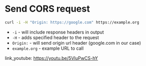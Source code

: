 # Send CORS request

```bash
curl -i -H "Origin: https://google.com" https://example.org
```

- `-i` - will include response headers in output
- `-H` - adds specified header to the request
- `Origin:` - will send origin url header (google.com in our case)
- `example.org` - example URL to call


link_youtube: https://youtu.be/5VluPwCS-hY
